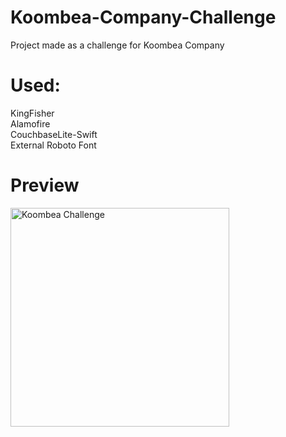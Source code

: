 # Koombea-Company-Challenge
Project made as a challenge for Koombea Company

# Used:
KingFisher<br/>
Alamofire<br/>
CouchbaseLite-Swift<br/>
External Roboto Font<br/>

# Preview
<img src="https://github.com/renatomateusx/Koombea-Company-Challenge/blob/master/koombeaGif.gif" width="350" title="Koombea Challenge">
